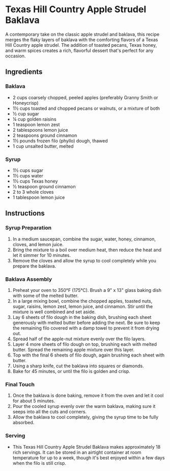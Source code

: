 # Texas Hill Country Apple Strudel Baklava

A contemporary take on the classic apple strudel and baklava, this recipe merges the flaky layers of baklava with the comforting flavors of a Texas Hill Country apple strudel. The addition of toasted pecans, Texas honey, and warm spices creates a rich, flavorful dessert that's perfect for any occasion.

## Ingredients

### Baklava
- 2 cups coarsely chopped, peeled apples (preferably Granny Smith or Honeycrisp)
- 1½ cups toasted and chopped pecans or walnuts, or a mixture of both
- ½ cup sugar
- ¼ cup golden raisins
- 1 teaspoon lemon zest
- 2 tablespoons lemon juice
- 2 teaspoons ground cinnamon
- 1½ pounds frozen filo (phyllo) dough, thawed
- 1 cup unsalted butter, melted

### Syrup
- 1½ cups sugar
- 1½ cups water
- 1½ cups Texas honey
- ½ teaspoon ground cinnamon
- 2 to 3 whole cloves
- 1 tablespoon lemon juice

## Instructions

### Syrup Preparation
1. In a medium saucepan, combine the sugar, water, honey, cinnamon, cloves, and lemon juice.
2. Bring the mixture to a boil over medium heat, then reduce the heat and let it simmer for 10 minutes.
3. Remove the cloves and allow the syrup to cool completely while you prepare the baklava.

### Baklava Assembly
1. Preheat your oven to 350°F (175°C). Brush a 9" x 13" glass baking dish with some of the melted butter.
2. In a large mixing bowl, combine the chopped apples, toasted nuts, sugar, raisins, lemon zest, lemon juice, and cinnamon. Stir until the mixture is well combined and set aside.
3. Lay 6 sheets of filo dough in the baking dish, brushing each sheet generously with melted butter before adding the next. Be sure to keep the remaining filo covered with a damp towel to prevent it from drying out.
4. Spread half of the apple-nut mixture evenly over the filo layers.
5. Layer 4 more sheets of filo dough on top, brushing each with melted butter. Spread the remaining apple mixture over this layer.
6. Top with the final 6 sheets of filo dough, again brushing each sheet with butter.
7. Using a sharp knife, cut the baklava into squares or diamonds.
8. Bake for 45 minutes, or until the filo is golden and crisp.

### Final Touch
1. Once the baklava is done baking, remove it from the oven and let it cool for about 5 minutes.
2. Pour the cooled syrup evenly over the warm baklava, making sure it seeps into all the cuts and corners.
3. Allow the baklava to cool completely, giving the syrup time to be fully absorbed.

### Serving
- This Texas Hill Country Apple Strudel Baklava makes approximately 18 rich servings. It can be stored in an airtight container at room temperature for up to a week, though it's best enjoyed within a few days when the filo is still crisp.